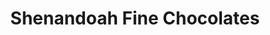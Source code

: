 ---
title: "Shenandoah Fine Chocolates"
url: /winchester/shenandoah-fine-chocolates/
shop: Süßwaren
---